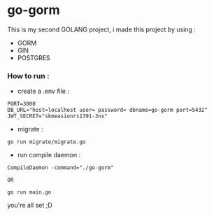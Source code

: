 # go-gorm
This is my second GOLANG project, i made this project by using :
- GORM
- GIN
- POSTGRES

### How to run :
- create a .env file : 

```
PORT=3000
DB_URL="host=localhost user= password= dbname=go-gorm port=5432"
JWT_SECRET="skmeasionrs1391-3ns"
```

- migrate :
```
go run migrate/migrate.go
```

- run compile daemon :
```
CompileDaemon -command="./go-gorm"

OR

go run main.go
```
you're all set ;D